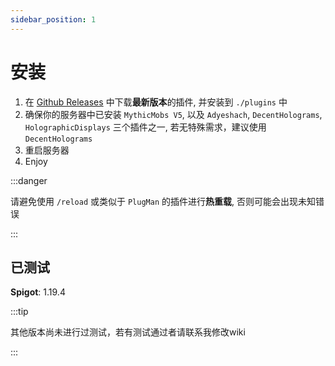 ```yaml
---
sidebar_position: 1
---
```


# 安装

1. 在 [Github Releases](https://github.com/L1-An/YuSpawnerHologram/releases) 中下载**最新版本**的插件, 并安装到 `./plugins` 中  
2. 确保你的服务器中已安装 `MythicMobs V5`, 以及 `Adyeshach`, `DecentHolograms`, `HolographicDisplays` 三个插件之一, 若无特殊需求，建议使用 `DecentHolograms`
3. 重启服务器
4. Enjoy

:::danger

请避免使用 `/reload` 或类似于 `PlugMan` 的插件进行**热重载**, 否则可能会出现未知错误

:::

## 已测试

**Spigot**: 1.19.4

:::tip

其他版本尚未进行过测试，若有测试通过者请联系我修改wiki

:::